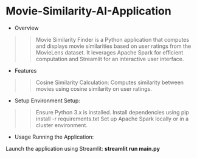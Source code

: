 # Movie-Similarity-AI-Application

* Overview
>> Movie Similarity Finder is a Python application that computes and displays movie similarities based on user ratings from the MovieLens dataset. It leverages Apache Spark for efficient computation and Streamlit for an interactive user interface.

* Features
>> Cosine Similarity Calculation: Computes similarity between movies using cosine similarity on user ratings.

* Setup
Environment Setup:

>> Ensure Python 3.x is installed.
>> Install dependencies using pip install -r requirements.txt
>> Set up Apache Spark locally or in a cluster environment.

* Usage
Running the Application:

Launch the application using Streamlit: 
**streamlit run main.py**
